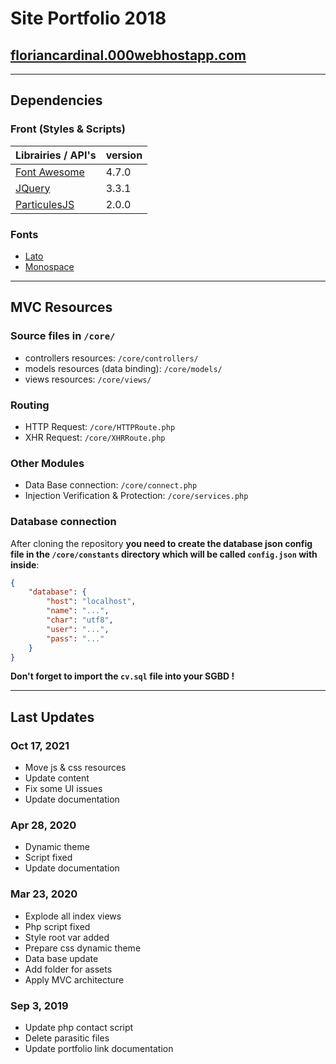 # Site Portfolio 2018

## **[floriancardinal.000webhostapp.com](https://floriancardinal.000webhostapp.com/)**

---

## **Dependencies**

### Front (Styles & Scripts)

| Librairies / API's                                                                        | version |
| ----------------------------------------------------------------------------------------- | ------- |
| [Font Awesome](https://fontawesome.com/how-to-use/on-the-web/referencing-icons/basic-use) | 4.7.0   |
| [JQuery](https://api.jquery.com/)                                                         | 3.3.1   |
| [ParticulesJS](https://github.com/VincentGarreau/particles.js/)                           | 2.0.0   |

### Fonts

- [Lato](http://www.latofonts.com/lato-free-fonts/)
- [Monospace](https://fontmeme.com/polices/police-monospace/)

---

## **MVC Resources**

### Source files in `/core/`

- controllers resources: `/core/controllers/`
- models resources (data binding): `/core/models/`
- views resources: `/core/views/`

### Routing

- HTTP Request: `/core/HTTPRoute.php`
- XHR Request: `/core/XHRRoute.php`

### Other Modules

- Data Base connection: `/core/connect.php`
- Injection Verification & Protection: `/core/services.php`

### Database connection

After cloning the repository **you need to create the database json config file in the `/core/constants` directory which will be called `config.json` with inside**:

```json
{
	"database": {
		"host": "localhost",
		"name": "...",
		"char": "utf8",
		"user": "...",
		"pass": "..."
	}
}
```

**Don't forget to import the `cv.sql` file into your SGBD !**

---

## **Last Updates**

### Oct 17, 2021

- Move js & css resources
- Update content
- Fix some UI issues
- Update documentation

### Apr 28, 2020

- Dynamic theme
- Script fixed
- Update documentation

### Mar 23, 2020

- Explode all index views
- Php script fixed
- Style root var added
- Prepare css dynamic theme
- Data base update
- Add folder for assets
- Apply MVC architecture

### Sep 3, 2019

- Update php contact script
- Delete parasitic files
- Update portfolio link documentation

